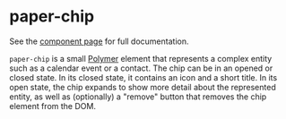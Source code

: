 paper-chip
==========
See the [component page](http://bendavis78.github.io/paper-chip/) for full
documentation.

`paper-chip` is a small [Polymer](http://polymer-project.org) element that
represents a complex entity such as a calendar event or a contact. The chip can
be in an opened or closed state. In its closed state, it contains an icon and a
short title. In its open state, the chip expands to show more detail about the
represented entity, as well as (optionally) a "remove" button that removes the
chip element from the DOM.
